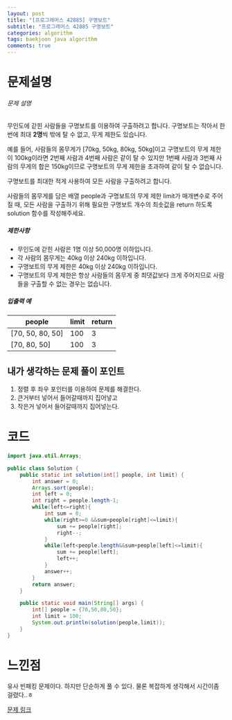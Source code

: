 ```yaml
---
layout: post
title: "[프로그래머스 42885] 구명보트"
subtitle: "프로그래머스 42885 구명보트"
categories: algorithm
tags: baekjoon java algorithm 
comments: true
---
```


# 문제설명

###### 문제 설명

무인도에 갇힌 사람들을 구명보트를 이용하여 구출하려고 합니다. 구명보트는 작아서 한 번에 최대 **2명**씩 밖에 탈 수 없고, 무게 제한도 있습니다.

예를 들어, 사람들의 몸무게가 [70kg, 50kg, 80kg, 50kg]이고 구명보트의 무게 제한이 100kg이라면 2번째 사람과 4번째 사람은 같이 탈 수 있지만 1번째 사람과 3번째 사람의 무게의 합은 150kg이므로 구명보트의 무게 제한을 초과하여 같이 탈 수 없습니다.

구명보트를 최대한 적게 사용하여 모든 사람을 구출하려고 합니다.

사람들의 몸무게를 담은 배열 people과 구명보트의 무게 제한 limit가 매개변수로 주어질 때, 모든 사람을 구출하기 위해 필요한 구명보트 개수의 최솟값을 return 하도록 solution 함수를 작성해주세요.

##### 제한사항

- 무인도에 갇힌 사람은 1명 이상 50,000명 이하입니다.
- 각 사람의 몸무게는 40kg 이상 240kg 이하입니다.
- 구명보트의 무게 제한은 40kg 이상 240kg 이하입니다.
- 구명보트의 무게 제한은 항상 사람들의 몸무게 중 최댓값보다 크게 주어지므로 사람들을 구출할 수 없는 경우는 없습니다.

##### 입출력 예

| people           | limit | return |
| ---------------- | ----- | ------ |
| [70, 50, 80, 50] | 100   | 3      |
| [70, 80, 50]     | 100   | 3      |

## 내가 생각하는 문제 풀이 포인트

1. 정렬 후 좌우 포인터를 이용하여 문제를 해결한다.
2. 큰거부터 넣어서 들어갈때까지 집어넣고
3. 작은거 넣어서 들어갈때까지 집어넣는다.

# 코드

~~~java
import java.util.Arrays;

public class Solution {
    public static int solution(int[] people, int limit) {
        int answer = 0;
        Arrays.sort(people);
        int left = 0;
        int right = people.length-1;
        while(left<=right){
            int sum = 0;
            while(right>=0 &&sum+people[right]<=limit){
                sum += people[right];
                right--;
            }
            while(left<people.length&&sum+people[left]<=limit){
                sum += people[left];
                left++;
            }
            answer++;
        }
        return answer;
    }

    public static void main(String[] args) {
        int[] people = {70,50,80,50};
        int limit = 100;
        System.out.println(solution(people,limit));
    }
}

~~~



# 느낀점

유사 빈패킹 문제이다. 하지만 단순하게 풀 수 있다.  물론 복잡하게 생각해서 시간이좀 걸렸다..ㅎ

[문제 링크](https://programmers.co.kr/learn/courses/30/lessons/42885)

